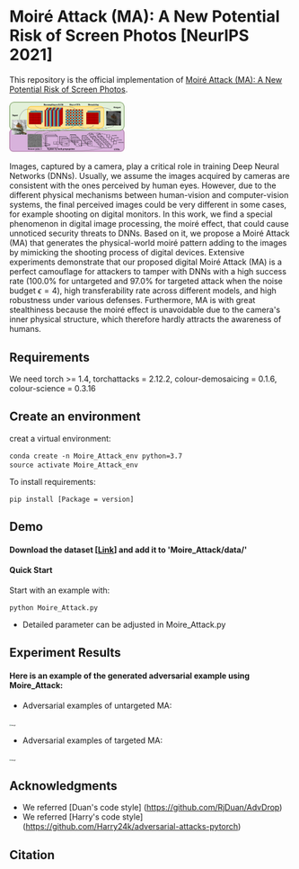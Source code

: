 # Moiré Attack (MA): A New Potential Risk of Screen Photos [NeurIPS 2021]

This repository is the official implementation of [Moiré Attack (MA): A New Potential Risk of Screen Photos](https://arxiv.org/abs/2030.12345). 

<img src="Images/Pipeline.png" alt="image" style="zoom:20%;" />

Images, captured by a camera, play a critical role in training Deep Neural Networks (DNNs). Usually, we assume the images acquired by cameras are consistent with the ones perceived by human eyes. However, due to the different physical mechanisms between human-vision and computer-vision systems, the final perceived images could be very different in some cases, for example shooting on digital monitors. In this work, we find a special phenomenon in digital image processing, the moiré effect, that could cause unnoticed security threats to DNNs. Based on it, we propose a Moiré Attack (MA) that generates the physical-world moiré pattern adding to the images by mimicking the shooting process of digital devices. Extensive experiments demonstrate that our proposed digital Moiré Attack (MA) is a perfect camouflage for attackers to tamper with DNNs with a high success rate (100.0% for untargeted and 97.0% for targeted attack when the noise budget $\epsilon=4$), high transferability rate across different models, and high robustness under various defenses. Furthermore, MA is with great stealthiness because the moiré effect is unavoidable due to the camera's inner physical structure, which therefore hardly attracts the awareness of humans.

## Requirements
We need torch >= 1.4, torchattacks = 2.12.2, colour-demosaicing = 0.1.6, colour-science = 0.3.16

## Create an environment
creat a virtual environment:
```
conda create -n Moire_Attack_env python=3.7
source activate Moire_Attack_env
```

To install requirements:
```
pip install [Package = version]
```

## Demo
#### Download the dataset [[Link](https://github.com/RjDuan/AdvDrop)] and add it to 'Moire_Attack/data/'
#### Quick Start

Start with an example with: 

```
python Moire_Attack.py
```
* Detailed parameter can be adjusted in Moire_Attack.py

## Experiment Results

#### Here is an example of the generated adversarial example using Moire_Attack:
* Adversarial examples of untargeted MA:

<img src="Images/Untargeted MA.png" alt="image" style="zoom:20%;" />

* Adversarial examples of targeted MA:

<img src="Images/Targeted MA.png" alt="image" style="zoom:20%;" />


## Acknowledgments
* We referred [Duan's code style] (https://github.com/RjDuan/AdvDrop)
* We referred [Harry's code style] (https://github.com/Harry24k/adversarial-attacks-pytorch)

## Citation
```

```
